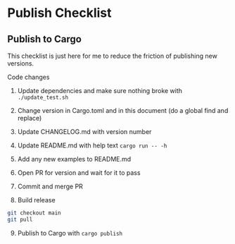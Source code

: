 # Publish Checklist

## Publish to Cargo 

This checklist is just here for me to reduce the friction of publishing new versions.

Code changes

1. Update dependencies and make sure nothing broke with `./update_test.sh`
2. Change version in Cargo.toml and in this document (do a global find and replace)
3. Update CHANGELOG.md with version number
4. Update README.md with help text `cargo run -- -h`
5. Add any new examples to README.md
6. Open PR for version and wait for it to pass
7. Commit and merge PR

8. Build release

```bash
git checkout main
git pull
```

9. Publish to Cargo with `cargo publish`

